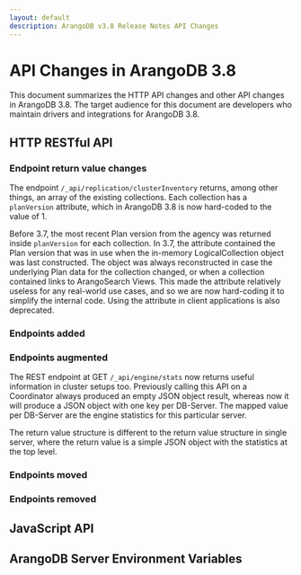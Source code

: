 ```yaml
---
layout: default
description: ArangoDB v3.8 Release Notes API Changes
---
```

API Changes in ArangoDB 3.8
===========================

This document summarizes the HTTP API changes and other API changes in ArangoDB 3.8.
The target audience for this document are developers who maintain drivers and
integrations for ArangoDB 3.8.

## HTTP RESTful API

### Endpoint return value changes

The endpoint `/_api/replication/clusterInventory` returns, among other things,
an array of the existing collections. Each collection has a `planVersion`
attribute, which in ArangoDB 3.8 is now hard-coded to the value of 1.

Before 3.7, the most recent Plan version from the agency was returned inside
`planVersion` for each collection. In 3.7, the attribute contained the Plan
version that was in use when the in-memory LogicalCollection object was last
constructed. The object was always reconstructed in case the underlying Plan
data for the collection changed, or when a collection contained links to
ArangoSearch Views. This made the attribute relatively useless for any
real-world use cases, and so we are now hard-coding it to simplify the internal
code. Using the attribute in client applications is also deprecated.

### Endpoints added

### Endpoints augmented

The REST endpoint at GET `/_api/engine/stats` now returns useful information in cluster
setups too. Previously calling this API on a Coordinator always produced an empty JSON
object result, whereas now it will produce a JSON object with one key per DB-Server.
The mapped value per DB-Server are the engine statistics for this particular server.

The return value structure is different to the return value structure in single server,
where the return value is a simple JSON object with the statistics at the top level.

### Endpoints moved

### Endpoints removed

## JavaScript API

## ArangoDB Server Environment Variables
